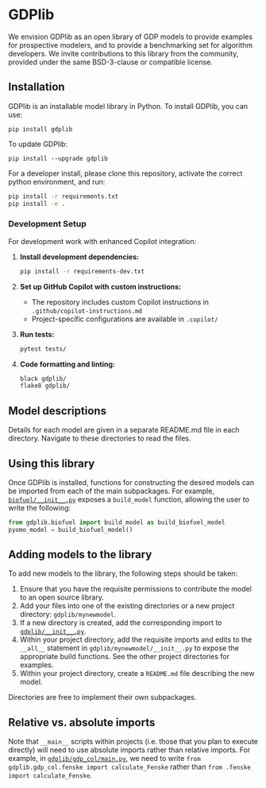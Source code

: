 # GDPlib

We envision GDPlib as an open library of GDP models to provide examples for prospective modelers, and to provide a benchmarking set for algorithm developers.
We invite contributions to this library from the community, provided under the same BSD-3-clause or compatible license.

## Installation

GDPlib is an installable model library in Python.
To install GDPlib, you can use:

```
pip install gdplib
```

To update GDPlib:

```
pip install --upgrade gdplib
```

For a developer install, please clone this repository, activate the correct python environment, and run:

```bash
pip install -r requirements.txt
pip install -e .
```

### Development Setup

For development work with enhanced Copilot integration:

1. **Install development dependencies:**
   ```bash
   pip install -r requirements-dev.txt
   ```

2. **Set up GitHub Copilot with custom instructions:**
   - The repository includes custom Copilot instructions in `.github/copilot-instructions.md`
   - Project-specific configurations are available in `.copilot/`

3. **Run tests:**
   ```bash
   pytest tests/
   ```

4. **Code formatting and linting:**
   ```bash
   black gdplib/
   flake8 gdplib/
   ```

## Model descriptions

Details for each model are given in a separate README.md file in each directory.
Navigate to these directories to read the files.

## Using this library

Once GDPlib is installed, functions for constructing the desired models can be imported from each of the main subpackages.
For example, [``biofuel/__init__.py``](./gdplib/biofuel/__init__.py) exposes a ``build_model`` function, allowing the user to write the following:

```python
from gdplib.biofuel import build_model as build_biofuel_model
pyomo_model = build_biofuel_model()
```

## Adding models to the library

To add new models to the library, the following steps should be taken:

1. Ensure that you have the requisite permissions to contribute the model to an open source library.
2. Add your files into one of the existing directories or a new project directory: ``gdplib/mynewmodel``.
3. If a new directory is created, add the corresponding import to [``gdplib/__init__.py``](./gdplib/__init__.py).
4. Within your project directory, add the requisite imports and edits to the ``__all__`` statement in ``gdplib/mynewmodel/__init__.py`` to expose the appropriate build functions. See the other project directories for examples.
5. Within your project directory, create a ``README.md`` file describing the new model.

Directories are free to implement their own subpackages.

## Relative vs. absolute imports

Note that ``__main__`` scripts within projects (i.e. those that you plan to execute directly) will need to use absolute imports rather than relative imports.
For example, in [``gdplib/gdp_col/main.py``](./gdplib/gdp_col/main.py), we need to write ``from gdplib.gdp_col.fenske import calculate_Fenske`` rather than ``from .fenske import calculate_Fenske``.
